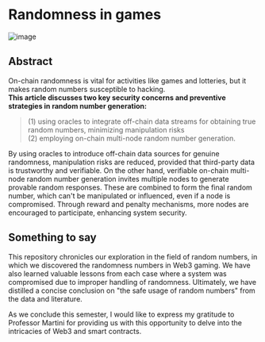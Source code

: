 # Randomness in games
![image](https://github.com/EPJ-coding/bdaf-final/assets/124324882/3735d87c-d895-449b-a21e-f48451f50ae6)

## Abstract 
On-chain randomness is vital for activities like games and lotteries, but it makes random numbers susceptible to hacking.   
**This article discusses two key security concerns and preventive strategies in random number generation:**  
> (1) using oracles to integrate off-chain data streams for obtaining true random numbers, minimizing manipulation risks  
> (2) employing on-chain multi-node random number generation.   
 
By using oracles to introduce off-chain data sources for genuine randomness, manipulation risks are reduced, provided that third-party data is trustworthy and verifiable. On the other hand, verifiable on-chain multi-node random number generation invites multiple nodes to generate provable random responses. These are combined to form the final random number, which can't be manipulated or influenced, even if a node is compromised. Through reward and penalty mechanisms, more nodes are encouraged to participate, enhancing system security. 

## Something to say
This repository chronicles our exploration in the field of random numbers, in which we discovered the randomness numbers in Web3 gaming. We have also learned valuable lessons from each case where a system was compromised due to improper handling of randomness. Ultimately, we have distilled a concise conclusion on "the safe usage of random numbers" from the data and literature.

As we conclude this semester, I would like to express my gratitude to Professor Martini for providing us with this opportunity to delve into the intricacies of Web3 and smart contracts.
